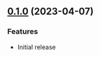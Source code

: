 ## [0.1.0](https://github.com/Safe-DS/Stdlib-Examples/commits/v0.1.0) (2023-04-07)


### Features

* Initial release
